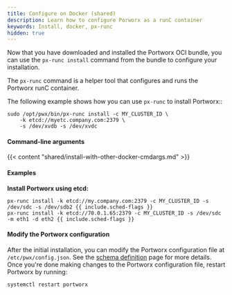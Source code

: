 ```yaml
---
title: Configure on Docker (shared)
description: Learn how to configure Porworx as a runC container
keywords: Install, docker, px-runc
hidden: true
---
```


Now that you have downloaded and installed the Portworx OCI bundle, you can use the `px-runc install` command from the bundle to configure your installation.

The `px-runc` command is a helper tool that configures and runs the Portworx runC container.

The following example shows how you can use `px-runc` to install Portworx::

```text
sudo /opt/pwx/bin/px-runc install -c MY_CLUSTER_ID \
    -k etcd://myetc.company.com:2379 \
    -s /dev/xvdb -s /dev/xvdc
```

#### Command-line arguments

{{< content "shared/install-with-other-docker-cmdargs.md" >}}

#### Examples

**Install Portworx using etcd:**

```text
px-runc install -k etcd://my.company.com:2379 -c MY_CLUSTER_ID -s /dev/sdc -s /dev/sdb2 {{ include.sched-flags }}
px-runc install -k etcd://70.0.1.65:2379 -c MY_CLUSTER_ID -s /dev/sdc -m eth1 -d eth2 {{ include.sched-flags }}
```

#### Modify the Portworx configuration

After the initial installation, you can modify the Portworx configuration file at `/etc/pwx/config.json`. See the [schema definition](/shared/install-with-other-docker-config-json) page for more details. Once you're done making changes to the Portworx configuration file, restart Portworx by running:

```text
systemctl restart portworx
```
